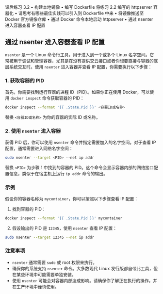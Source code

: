 课后练习 3.2
• 构建本地镜像
• 编写 Dockerfile 将练习 2.2 编写的 httpserver 容器化
• 请思考有哪些最佳实践可以引入到 Dockerfile 中来
• 将镜像推送至 Docker 官方镜像仓库
• 通过 Docker 命令本地启动 httpserver
• 通过 nsenter 进入容器查看 IP 配置   


## 通过 nsenter 进入容器查看 IP 配置      
`nsenter` 是一个 Linux 命令行工具，用于进入到一个或多个 Linux 名字空间。它常被用于调试和管理容器，尤其是在没有提供交云接口或者你想要直接与容器的底层系统交互时。使用 `nsenter` 进入容器并查看 IP 配置，你需要执行以下步骤：

### 1. 获取容器的 PID
首先，你需要找到运行容器的进程 ID（PID）。如果你正在使用 Docker，可以使用 `docker inspect` 命令获取容器的 PID：
```bash
docker inspect --format '{{ .State.Pid }}' <容器ID或名称>
```
替换 `<容器ID或名称>` 为你的容器的实际 ID 或名称。

### 2. 使用 `nsenter` 进入容器
获得 PID 后，你可以使用 `nsenter` 命令并指定需要加入的名字空间。对于查看 IP 配置，通常需要进入网络名字空间：
```bash
sudo nsenter --target <PID> --net ip addr
```
替换 `<PID>` 为步骤 1 中找到的容器的 PID。这个命令会显示容器内部的网络接口配置信息，类似于在宿主机上运行 `ip addr` 命令的输出。           

### 示例
假设你的容器名称为 `mycontainer`，你可以按照以下步骤查看 IP 配置：
1. 找到容器的 PID：
```bash
docker inspect --format '{{ .State.Pid }}' mycontainer
```

2. 假设输出的 PID 是 `12345`，使用 `nsenter` 查看 IP 配置：
```bash
sudo nsenter --target 12345 --net ip addr
```

### 注意事项        
* `nsenter` 通常需要 `sudo` 或 root 权限来执行。         
* 确保你的系统支持 `nsenter` 命令。大多数现代 Linux 发行版都自带此工具，但在某些环境中可能需要单独安装。                                            
* 使用 `nsenter` 可能会对容器内部造成影响。请确保你了解正在执行的操作，并在生产环境中谨慎使用。                             